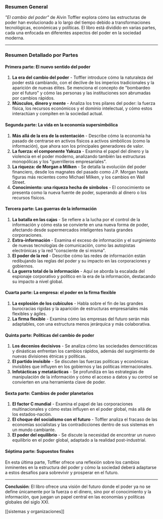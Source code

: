 ### **Resumen General**

_"El cambio del poder"_ de Alvin Toffler explora cómo las estructuras de poder han evolucionado a lo largo del tiempo debido a transformaciones tecnológicas, económicas y políticas. El libro está dividido en varias partes, cada una enfocada en diferentes aspectos del poder en la sociedad moderna.

---

### **Resumen Detallado por Partes**

#### **Primera parte: El nuevo sentido del poder**

1. **La era del cambio del poder** - Toffler introduce cómo la naturaleza del poder está cambiando, con el declive de los imperios tradicionales y la aparición de nuevas élites. Se menciona el concepto de "bombardeo por el futuro" y cómo las personas y las instituciones son abrumadas por cambios rápidos.
2. **Músculos, dinero y mente** - Analiza los tres pilares del poder: la fuerza física, los recursos económicos y el dominio intelectual, y cómo estos interactúan y compiten en la sociedad actual.

#### **Segunda parte: La vida en la economía supersimbólica**

1. **Más allá de la era de la ostentación** - Describe cómo la economía ha pasado de centrarse en activos físicos a activos simbólicos (como la información), que ahora son los principales generadores de valor.
2. **La fuerza: el componente Yakuza** - Examina el papel del dinero y la violencia en el poder moderno, analizando también las estructuras monopólicas y los "guerrilleros empresariales".
3. **La riqueza: de Morgan a Milken** - Se detalla la evolución del poder financiero, desde los magnates del pasado como J.P. Morgan hasta figuras más recientes como Michael Milken, y los cambios en Wall Street.
4. **Conocimiento: una riqueza hecha de símbolos** - El conocimiento se presenta como la nueva fuente de poder, superando al dinero o los recursos físicos.

#### **Tercera parte: Las guerras de la información**

1. **La batalla en las cajas** - Se refiere a la lucha por el control de la información y cómo esta se convierte en una nueva forma de poder, afectando desde supermercados inteligentes hasta grandes corporaciones.
2. **Extra-información** - Examina el exceso de información y el surgimiento de nuevas tecnologías de comunicación, como las autopistas electrónicas y la red "consciente de sí misma".
3. **El poder de la red** - Describe cómo las redes de información están redibujando las reglas del poder y su impacto en las corporaciones y gobiernos.
4. **La guerra total de la información** - Aquí se aborda la escalada del espionaje corporativo y político en la era de la información, destacando su impacto a nivel global.

#### **Cuarta parte: La empresa: el poder en la firma flexible**

1. **La explosión de los cubículos** - Habla sobre el fin de las grandes burocracias rígidas y la aparición de estructuras empresariales más flexibles y ágiles.
2. **La firma flexible** - Examina cómo las empresas del futuro serán más adaptables, con una estructura menos jerárquica y más colaborativa.

#### **Quinta parte: Políticas del cambio de poder**

1. **Los decenios decisivos** - Se analiza cómo las sociedades democráticas y dinásticas enfrentan los cambios rápidos, además del surgimiento de nuevas divisiones étnicas y políticas.
2. **El partido invisible** - Se discuten las fuerzas políticas y económicas invisibles que influyen en los gobiernos y las políticas internacionales.
3. **Infotácticas y metatácticas** - Se profundiza en las estrategias de manipulación de la información y cómo el acceso a datos y su control se convierten en una herramienta clave de poder.

#### **Sexta parte: Cambios de poder planetarios**

1. **El factor C mundial** - Examina el papel de las corporaciones multinacionales y cómo estas influyen en el poder global, más allá de los estados-nación.
2. **El choque del socialismo con el futuro** - Toffler analiza el fracaso de las economías socialistas y las contradicciones dentro de sus sistemas en un mundo cambiante.
3. **El poder del equilibrio** - Se discute la necesidad de encontrar un nuevo equilibrio en el poder global, adaptado a la realidad post-industrial.

#### **Séptima parte: Supuestos finales**

En esta última parte, Toffler ofrece una reflexión sobre los cambios inminentes en la estructura del poder y cómo la sociedad deberá adaptarse a estos desafíos para sobrevivir y prosperar en el futuro.

---

**Conclusión**: El libro ofrece una visión del futuro donde el poder ya no se define únicamente por la fuerza o el dinero, sino por el conocimiento y la información, que juegan un papel central en las economías y políticas globales del siglo XXI.

[[sistemas y organizaciones]]
